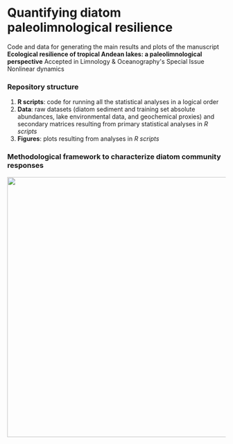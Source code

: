 # Quantifying diatom paleolimnological resilience

Code and data for generating the main results and plots of the manuscript **Ecological resilience of tropical Andean lakes: a paleolimnological perspective** 
Accepted in Limnology & Oceanography's Special Issue Nonlinear dynamics

### Repository structure
1. **R scripts**: code for running all the statistical analyses in a logical order
2. **Data**: raw datasets (diatom sediment and training set absolute abundances, lake environmental data, and geochemical proxies) and secondary matrices resulting from primary statistical analyses in <i>R scripts</i>
3. **Figures**: plots resulting from analyses in <i>R scripts</i>


### Methodological framework to characterize diatom community responses 
<img src="figures/Fig2_conceptualdiagram.tiff" width=600></img>